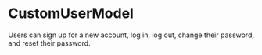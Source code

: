 # CustomUserModel

Users can sign up for a new account, log in, log out, change their password, and reset their password.
